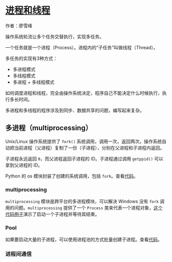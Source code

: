 # [进程和线程](http://www.liaoxuefeng.com/wiki/0014316089557264a6b348958f449949df42a6d3a2e542c000/0014319272686365ec7ceaeca33428c914edf8f70cca383000)

作者：廖雪峰

操作系统轮流让多个任务交替执行，实现多任务。

一个任务就是一个进程（Process）。进程内的“子任务”叫做线程（Thread）。

多任务的实现有3种方式：

* 多进程模式
* 多线程模式
* 多进程 + 多线程模式

如何调度进程和线程，完全由操作系统决定，程序自己不能决定什么时候执行，执行多长时间。

多进程和多线程的程序涉及到同步、数据共享的问题，编写起来复杂。

## 多进程（multiprocessing）

Unix/Linux 操作系统提供了 `fork()` 系统调用，调用一次，返回两次。操作系统自动把当前进程（父进程）复制了一份（子进程），分别在父进程和子进程内返回。

子进程永远返回 `0`，而父进程返回子进程的 ID。子进程通过调用 `getppid()` 可以拿到父进程的 ID。

Python 的 os 模块封装了创建的系统调用，包括 `fork`。查看[代码](../scripts/multitask/do_fork.py)。

### multiprocessing

`multiprocessing` 模块是跨平台的多进程模块，可以解决 Windows 没有 `fork` 调用的问题。`multiprocessing` 提供了一个 `Process` 类来代表一个进程对象，[这个代码例子](../scripts/multitask/multi_processing.py)演示了启动一个子进程并等待其结束。

### Pool

如果要启动大量的子进程，可以使用进程池的方式批量创建子进程。查看[代码]()。

### 进程间通信

